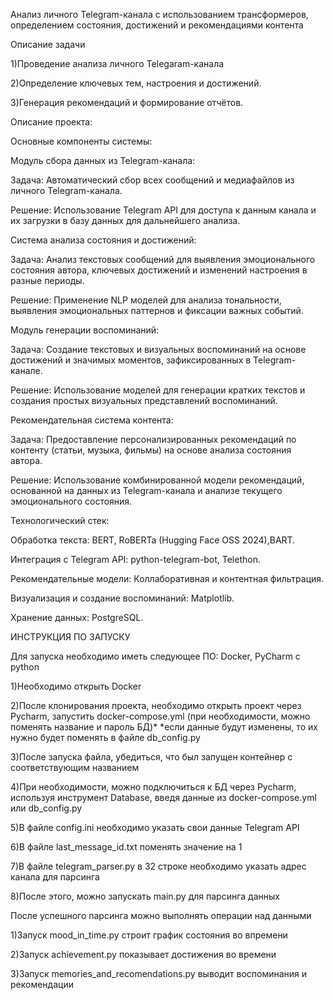 Анализ личного Telegram-канала c использованием трансформеров, определением состояния, достижений и рекомендациями контента


Описание задачи


1)Проведение анализа личного Telegaram-канала

2)Определение ключевых тем, настроения и достижений.

3)Генерация рекомендаций и формирование отчётов.


Описание проекта:


Основные компоненты системы:


Модуль сбора данных из Telegram-канала:


Задача: Автоматический сбор всех сообщений и медиафайлов из личного Telegram-канала.

Решение: Использование Telegram API для доступа к данным канала и их загрузки в базу данных для дальнейшего анализа.


Система анализа состояния и достижений:


Задача: Анализ текстовых сообщений для выявления эмоционального состояния автора, ключевых достижений и изменений настроения в разные периоды.

Решение: Применение NLP моделей для анализа тональности, выявления эмоциональных паттернов и фиксации важных событий.


Модуль генерации воспоминаний:


Задача: Создание текстовых и визуальных воспоминаний на основе достижений и значимых моментов, зафиксированных в Telegram-канале.

Решение: Использование моделей для генерации кратких текстов и создания простых визуальных представлений воспоминаний.


Рекомендательная система контента:


Задача: Предоставление персонализированных рекомендаций по контенту (статьи, музыка, фильмы) на основе анализа состояния автора.

Решение: Использование комбинированной модели рекомендаций, основанной на данных из Telegram-канала и анализе текущего эмоционального состояния.


Технологический стек:


Обработка текста: BERT, RoBERTa (Hugging Face OSS 2024),BART.

Интеграция с Telegram API: python-telegram-bot, Telethon.

Рекомендательные модели: Коллаборативная и контентная фильтрация.

Визуализация и создание воспоминаний: Matplotlib.

Хранение данных: PostgreSQL.


ИНСТРУКЦИЯ ПО ЗАПУСКУ


Для запуска необходимо иметь следующее ПО: Docker, PyCharm с python

1)Необходимо открыть Docker

2)После клонирования проекта, необходимо открыть проект через Pycharm, запустить docker-compose.yml (при необходимости, можно поменять название и пароль БД)*
*если данные будут изменены, то их нужно будет поменять в файле db_config.py

3)После запуска файла, убедиться, что был запущен контейнер с соответствующим названием 

4)При необходимости, можно подключиться к БД через Pycharm, используя инструмент Database, введя данные из docker-compose.yml или db_config.py

5)В файле config.ini необходимо указать свои данные Telegram API

6)В файле last_message_id.txt поменять значение на 1

7)В файле telegram_parser.py в 32 строке необходимо указать адрес канала для парсинга

8)После этого, можно запускать main.py для парсинга данных


После успешного парсинга можно выполнять операции над данными


1)Запуск mood_in_time.py строит график состояния во впремени

2)Запуск achievement.py показывает достижения во времени

3)Запуск memories_and_recomendations.py выводит воспоминания и рекомендации

